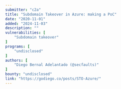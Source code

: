 ```yaml
---
submitter: "c2a"
title: "Subdomain Takeover in Azure: making a PoC"
date: "2020-11-01"
added: "2024-11-03"
description: ""
vulnerabilities: [
    "Subdomain takeover"
]
programs: [
    "undisclosed"
]
authors: [
    "Diego Bernal Adelantado (@secfaults)"
]
bounty: "undisclosed"
link: "https://godiego.co/posts/STO-Azure/"
---
```




